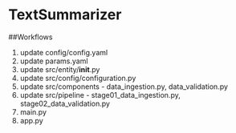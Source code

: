 # TextSummarizer

##Workflows
1. update config/config.yaml
2. update params.yaml
3. update src/entity/__init__.py
4. update src/config/configuration.py
5. update src/components - data_ingestion.py, data_validation.py
6. update src/pipeline - stage01_data_ingestion.py, stage02_data_validation.py
7. main.py
8. app.py


